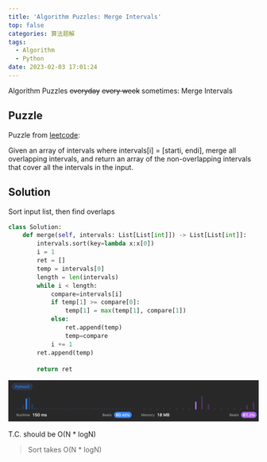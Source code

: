 ```yaml
---
title: 'Algorithm Puzzles: Merge Intervals'
top: false
categories: 算法题解
tags:
  - Algorithm
  - Python
date: 2023-02-03 17:01:24
---
```

Algorithm Puzzles ~~everyday~~ ~~every week~~ sometimes: Merge Intervals
<!--more-->
## Puzzle
Puzzle from [leetcode](https://leetcode.com):

Given an array of intervals where intervals[i] = [starti, endi], merge all overlapping intervals, and return an array of the non-overlapping intervals that cover all the intervals in the input.

## Solution

Sort input list, then find overlaps

```py
class Solution:
    def merge(self, intervals: List[List[int]]) -> List[List[int]]:
        intervals.sort(key=lambda x:x[0])
        i = 1
        ret = []
        temp = intervals[0]
        length = len(intervals)
        while i < length:
            compare=intervals[i]
            if temp[1] >= compare[0]:
                temp[1] = max(temp[1], compare[1])
            else:
                ret.append(temp)
                temp=compare
            i += 1
        ret.append(temp)
        
        return ret
```

![](Algorithm-Puzzles-Merge-Intervals/Merge-Intervals-s1.png)

T.C. should be O(N * logN)
> Sort takes O(N * logN)
